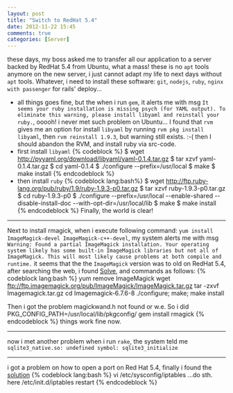 ```yaml
---
layout: post
title: "Switch to RedHat 5.4"
date: 2012-11-22 15:45
comments: true
categories: [Server]
---
```

these days, my boss asked me to transfer all our application to a server backed by RedHat 5.4 from Ubuntu, what a mass!
these is no `apt` tools anymore on the new server, i just cannot adapt my life to next days without `apt` tools. Whatever, i need to install these software:
`git`, `nodejs`, `ruby`, `nginx with passenger` for rails' deploy...
<!-- more -->
* all things goes fine, but the when i run `gem`, it alerts me with msg `It seems your ruby installation is missing psych (for YAML output). To eliminate this warning, please install libyaml and reinstall your ruby.`, ooooh! i never met such problem on Ubuntu...
I found that `rvm` gives me an option for install `libyaml` by running `rvm pkg install libyaml`, then `rvm reinstall 1.9.3`, but warning still exists.
:-( then I should abandon the RVM, and install ruby via src-code.
* first install `libyaml`
{% codeblock %}
$ wget http://pyyaml.org/download/libyaml/yaml-0.1.4.tar.gz
$ tar xzvf yaml-0.1.4.tar.gz
$ cd yaml-0.1.4
$ ./configure --prefix=/usr/local
$ make
$ make install
{% endcodeblock %}
* then install `ruby`
{% codeblock lang:bash%}
$ wget http://ftp.ruby-lang.org/pub/ruby/1.9/ruby-1.9.3-p0.tar.gz
$ tar xzvf ruby-1.9.3-p0.tar.gz
$ cd ruby-1.9.3-p0
$ ./configure --prefix=/usr/local --enable-shared --disable-install-doc --with-opt-dir=/usr/local/lib
$ make
$ make install
{% endcodeblock %}
Finally, the world is clear!
***
Next to install rmagick, when i execute following command: `yum install ImageMagick-devel ImageMagick-c++-devel`, my system alerts me with msg `Warning: Found a partial ImageMagick installation. Your operating system likely has some built-in ImageMagick libraries but not all of ImageMagick. This will most likely cause problems at both compile and runtime.` it seems that the the `ImageMagick` version was to old on RedHat 5.4, after searching the web, i found [Solve](https://github.com/hammackj/risu/issues/55), and commands as follows:
{% codeblock lang:bash %}
yum remove ImageMagick
wget ftp://ftp.imagemagick.org/pub/ImageMagick/ImageMagick.tar.gz
tar -zxvf Imagemagick.tar.gz
cd Imagemagick-6.7.6-8
./configure; make; make install

Then i got the problem magickwand.h not found or w.e. So i did
PKG_CONFIG_PATH=/usr/local/lib/pkgconfig/ gem install rmagick
{% endcodeblock %}
things work fine now.
* * *
now i met another problem when i run `rake`, the system teld me `sqlite3_native.so: undefined symbol: sqlite3_initialize` 
* * *
i got a problem on how to open a port on Red Hat 5.4, finally i found the [solution](http://www.cyberciti.biz/faq/howto-rhel-linux-open-port-using-iptables/)
{% codeblock lang:bash %}
vi /etc/sysconfig/iptables
...do sth. here
/etc/init.d/iptables restart
{% endcodeblock %}

